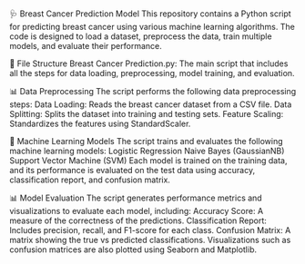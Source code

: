 🩺 Breast Cancer Prediction Model
This repository contains a Python script for predicting breast cancer using various machine learning algorithms. The code is designed to load a dataset, preprocess the data, train multiple models, and evaluate their performance.

📁 File Structure
Breast Cancer Prediction.py: The main script that includes all the steps for data loading, preprocessing, model training, and evaluation.

📊 Data Preprocessing
The script performs the following data preprocessing steps:
Data Loading: Reads the breast cancer dataset from a CSV file.
Data Splitting: Splits the dataset into training and testing sets.
Feature Scaling: Standardizes the features using StandardScaler.

🤖 Machine Learning Models
The script trains and evaluates the following machine learning models:
Logistic Regression
Naive Bayes (GaussianNB)
Support Vector Machine (SVM)
Each model is trained on the training data, and its performance is evaluated on the test data using accuracy, classification report, and confusion matrix.

📊 Model Evaluation
The script generates performance metrics and visualizations to evaluate each model, including:
Accuracy Score: A measure of the correctness of the predictions.
Classification Report: Includes precision, recall, and F1-score for each class.
Confusion Matrix: A matrix showing the true vs predicted classifications.
Visualizations such as confusion matrices are also plotted using Seaborn and Matplotlib.

